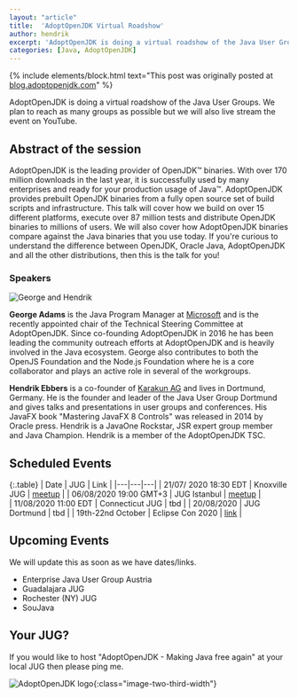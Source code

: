 ```yaml
---
layout: "article"
title:  'AdoptOpenJDK Virtual Roadshow'
author: hendrik
excerpt: 'AdoptOpenJDK is doing a virtual roadshow of the Java User Groups. We plan to reach as many groups as possible but we will also live stream the event on YouTube.'
categories: [Java, AdoptOpenJDK]
---
```


{% include elements/block.html text="This post was originally posted at [blog.adoptopenjdk.com](https://blog.adoptopenjdk.net/2020/07/adoptopenjdk-virtual-roadshow/)" %}


AdoptOpenJDK is doing a virtual roadshow of the Java User Groups. We plan to reach as many groups as possible but we will also live stream the event on YouTube.

## Abstract of the session
AdoptOpenJDK is the leading provider of OpenJDK™ binaries. With over 170 million downloads in the last year, it is successfully used by many enterprises and ready for your production usage of Java™. AdoptOpenJDK provides prebuilt OpenJDK binaries from a fully open source set of build scripts and infrastructure. This talk will cover how we build on over 15 different platforms, execute over 87 million tests and distribute OpenJDK binaries to millions of users. We will also cover how AdoptOpenJDK binaries compare against the Java binaries that you use today. If you're curious to understand the difference between OpenJDK, Oracle Java, AdoptOpenJDK and all the other distributions, then this is the talk for you!

### Speakers

![George and Hendrik](/assets/posts/2020-07-14-adopt-roadshow/speakers.png)

**George Adams** is the Java Program Manager at [Microsoft](https://www.microsoft.com) and is the recently appointed chair of the Technical Steering Committee at AdoptOpenJDK. Since co-founding AdoptOpenJDK in 2016 he has been leading the community outreach efforts at AdoptOpenJDK and is heavily involved in the Java ecosystem. George also contributes to both the OpenJS Foundation and the Node.js Foundation where he is a core collaborator and plays an active role in several of the workgroups.

**Hendrik Ebbers** is a co-founder of [Karakun AG](https://www.karakun.com) and lives in Dortmund, Germany. He is the founder and leader of the Java User Group Dortmund and gives talks and presentations in user groups and conferences. His JavaFX book "Mastering JavaFX 8 Controls" was released in 2014 by Oracle press. Hendrik is a JavaOne Rockstar, JSR expert group member and Java Champion. Hendrik is a member of the AdoptOpenJDK TSC.

## Scheduled Events

{:.table}
| Date | JUG | Link |
|---|---|---|
| 21/07/ 2020 18:30 EDT | Knoxville JUG  |  [meetup](https://www.meetup.com/de-DE/KnoxJava/events/nmfmbrybckbcc/) |
| 06/08/2020  19:00 GMT+3 | JUG Istanbul |  [meetup](https://www.meetup.com/de-DE/Istanbul-Java-User-Group/events/271767087) |  
| 11/08/2020  11:00 EDT | Connecticut JUG  | tbd |
| 20/08/2020 | JUG Dortmund  | tbd |
| 19th-22nd October | Eclipse Con 2020 | [link](https://www.eclipsecon.org/2020/sessions/adoptopenjdk-making-java-free-again) |

## Upcoming Events
We will update this as soon as we have dates/links.
- Enterprise Java User Group Austria
- Guadalajara JUG
- Rochester (NY) JUG
- SouJava

## Your JUG?
If you would like to host "AdoptOpenJDK - Making Java free again" at your local JUG then please ping me.

![AdoptOpenJDK logo](/assets/posts/2020-07-14-adopt-roadshow/adopt-logo.png){:class="image-two-third-width"}
